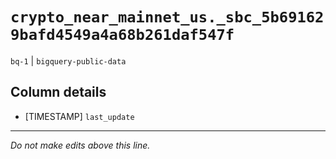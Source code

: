 # `crypto_near_mainnet_us._sbc_5b691629bafd4549a4a68b261daf547f`
`bq-1` | `bigquery-public-data`

## Column details
* [TIMESTAMP] `last_update`

-------------------------------------------------------------------------------
*Do not make edits above this line.*
